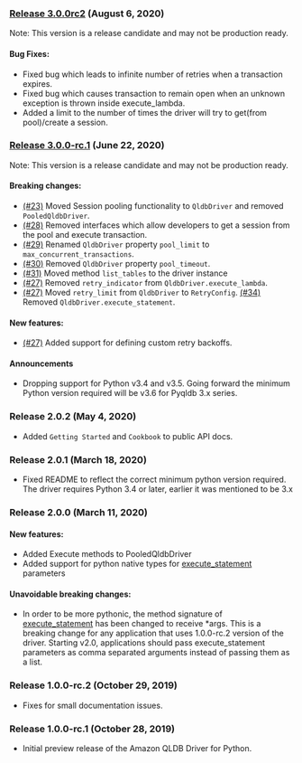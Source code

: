 ### [Release 3.0.0rc2](https://github.com/awslabs/amazon-qldb-driver-python/releases/tag/v3.0.0rc2) (August 6, 2020)
Note: This version is a release candidate and may not be production ready.

#### Bug Fixes:

* Fixed bug which leads to infinite number of retries when a transaction expires.
* Fixed bug which causes transaction to remain open when an unknown exception is thrown inside execute_lambda.
* Added a limit to the number of times the driver will try to get(from pool)/create a session. 

### [Release 3.0.0-rc.1](https://github.com/awslabs/amazon-qldb-driver-python/releases/tag/v3.0.0-rc.1) (June 22, 2020)
Note: This version is a release candidate and may not be production ready.

#### Breaking changes:

* [(#23)](https://github.com/awslabs/amazon-qldb-driver-python/issues/23) Moved Session pooling functionality to 
`QldbDriver` and removed `PooledQldbDriver`.
* [(#28)](https://github.com/awslabs/amazon-qldb-driver-python/issues/28) Removed interfaces which allow developers to 
get a session from the pool and execute transaction.
* [(#29)](https://github.com/awslabs/amazon-qldb-driver-python/issues/29) Renamed `QldbDriver` property `pool_limit` to 
`max_concurrent_transactions`.
* [(#30)](https://github.com/awslabs/amazon-qldb-driver-python/issues/30) Removed `QldbDriver` property `pool_timeout`.
* [(#31)](https://github.com/awslabs/amazon-qldb-driver-python/issues/31) Moved method `list_tables` to the driver 
instance
* [(#27)](https://github.com/awslabs/amazon-qldb-driver-python/issues/27) Removed `retry_indicator` 
from `QldbDriver.execute_lambda`.
* [(#27)](https://github.com/awslabs/amazon-qldb-driver-python/issues/27) Moved `retry_limit` from `QldbDriver` to 
`RetryConfig`.
 [(#34)](https://github.com/awslabs/amazon-qldb-driver-python/issues/34)  Removed `QldbDriver.execute_statement`.

#### New features:

* [(#27)](https://github.com/awslabs/amazon-qldb-driver-python/issues/27) Added support for defining custom retry 
backoffs.

#### Announcements 

* Dropping support for Python v3.4 and v3.5. Going forward the minimum Python version required will be v3.6 for Pyqldb 3.x 
series.


### Release 2.0.2 (May 4, 2020)
* Added `Getting Started` and `Cookbook` to public API docs.

### Release 2.0.1 (March 18, 2020)

* Fixed README to reflect the correct minimum python version required.
The driver requires Python 3.4 or later, earlier it was mentioned to be 3.x

### Release 2.0.0 (March 11, 2020)

#### New features:
* Added Execute methods to PooledQldbDriver
* Added support for python native types for [execute_statement](https://amazon-qldb-driver-python.readthedocs.io/en/v2.0.0/reference/session/pooled_qldb_session.html#pyqldb.session.pooled_qldb_session.PooledQldbSession.execute_statement) parameters

#### Unavoidable breaking changes:
* In order to be more pythonic, the method signature of [execute_statement](https://amazon-qldb-driver-python.readthedocs.io/en/v2.0.0/reference/session/pooled_qldb_session.html#pyqldb.session.pooled_qldb_session.PooledQldbSession.execute_statement) has 
been changed to receive *args. This is a breaking change for any application 
that uses 1.0.0-rc.2 version of the driver. Starting v2.0, applications should 
pass execute_statement parameters as comma separated arguments instead of passing them as a list.

### Release 1.0.0-rc.2 (October 29, 2019)

* Fixes for small documentation issues.

### Release 1.0.0-rc.1 (October 28, 2019)

* Initial preview release of the Amazon QLDB Driver for Python.